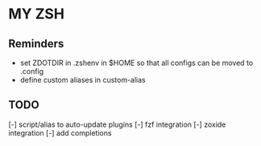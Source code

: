 # MY ZSH

## Reminders
- set ZDOTDIR in .zshenv in $HOME so that all configs can be moved to .config
- define custom aliases in custom-alias

## TODO
[-] script/alias to auto-update plugins
[-] fzf integration
[-] zoxide integration
[-] add completions

